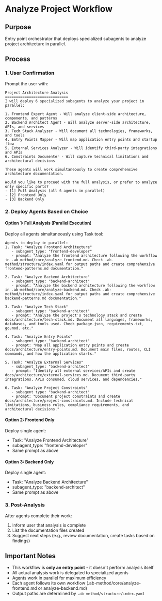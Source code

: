 # Analyze Project Workflow

## Purpose
Entry point orchestrator that deploys specialized subagents to analyze project architecture in parallel.

## Process

### 1. User Confirmation
Prompt the user with:
```
Project Architecture Analysis
=============================
I will deploy 6 specialized subagents to analyze your project in parallel:

1. Frontend Expert Agent - Will analyze client-side architecture, components, and patterns
2. Backend Architect Agent - Will analyze server-side architecture, APIs, and services
3. Tech Stack Analyzer - Will document all technologies, frameworks, and tools
4. Entry Points Mapper - Will map application entry points and startup flow
5. External Services Analyzer - Will identify third-party integrations and APIs
6. Constraints Documenter - Will capture technical limitations and architectural decisions

These agents will work simultaneously to create comprehensive architecture documentation.

Would you like to proceed with the full analysis, or prefer to analyze only specific parts?
- [1] Full Analysis (all 6 agents in parallel)
- [2] Frontend Only
- [3] Backend Only
```

### 2. Deploy Agents Based on Choice

#### Option 1: Full Analysis (Parallel Execution)
Deploy all agents simultaneously using Task tool:

```
Agents to deploy in parallel:
1. Task: "Analyze Frontend Architecture"
   - subagent_type: "frontend-developer"
   - prompt: "Analyze the frontend architecture following the workflow in .ab-method/core/analyze-frontend.md. Check .ab-method/structure/index.yaml for output paths and create comprehensive frontend-patterns.md documentation."

2. Task: "Analyze Backend Architecture"  
   - subagent_type: "backend-architect"
   - prompt: "Analyze the backend architecture following the workflow in .ab-method/core/analyze-backend.md. Check .ab-method/structure/index.yaml for output paths and create comprehensive backend-patterns.md documentation."

3. Task: "Analyze Tech Stack"
   - subagent_type: "backend-architect"
   - prompt: "Analyze the project's technology stack and create docs/architecture/tech-stack.md. Document all languages, frameworks, databases, and tools used. Check package.json, requirements.txt, go.mod, etc."

4. Task: "Analyze Entry Points"
   - subagent_type: "backend-architect"  
   - prompt: "Map all application entry points and create docs/architecture/entry-points.md. Document main files, routes, CLI commands, and how the application starts."

5. Task: "Analyze External Services"
   - subagent_type: "backend-architect"
   - prompt: "Identify all external services/APIs and create docs/architecture/external-services.md. Document third-party integrations, APIs consumed, cloud services, and dependencies."

6. Task: "Analyze Project Constraints"
   - subagent_type: "backend-architect"
   - prompt: "Document project constraints and create docs/architecture/project-constraints.md. Include technical limitations, business rules, compliance requirements, and architectural decisions."
```

#### Option 2: Frontend Only
Deploy single agent:
- Task: "Analyze Frontend Architecture"
- subagent_type: "frontend-developer"
- Same prompt as above

#### Option 3: Backend Only
Deploy single agent:
- Task: "Analyze Backend Architecture"
- subagent_type: "backend-architect"
- Same prompt as above

### 3. Post-Analysis
After agents complete their work:
1. Inform user that analysis is complete
2. List the documentation files created
3. Suggest next steps (e.g., review documentation, create tasks based on findings)

## Important Notes
- This workflow is **only an entry point** - it doesn't perform analysis itself
- All actual analysis work is delegated to specialized agents
- Agents work in parallel for maximum efficiency
- Each agent follows its own workflow (.ab-method/core/analyze-frontend.md or analyze-backend.md)
- Output paths are determined by `.ab-method/structure/index.yaml`